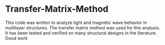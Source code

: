 # Transfer-Matrix-Method
This code was written to analyze light and magnetic wave behavior in multilayer structures. The transfer matrix method was used for this analysis. It has been tested and verified on many structural designs in the literature.
Good work
